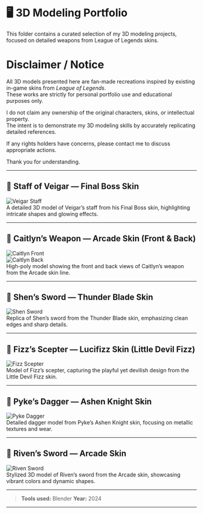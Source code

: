 # 🖥️ 3D Modeling Portfolio

This folder contains a curated selection of my 3D modeling projects, focused on detailed weapons from League of Legends skins.

# Disclaimer / Notice

All 3D models presented here are fan-made recreations inspired by existing in-game skins from *League of Legends*.  
These works are strictly for personal portfolio use and educational purposes only.

I do not claim any ownership of the original characters, skins, or intellectual property.  
The intent is to demonstrate my 3D modeling skills by accurately replicating detailed references.

If any rights holders have concerns, please contact me to discuss appropriate actions.

Thank you for understanding.


---

## 🔹 Staff of Veigar — Final Boss Skin  
![Veigar Staff](./gabriele-zoltowski-veigar-final-boss)  
A detailed 3D model of Veigar’s staff from his Final Boss skin, highlighting intricate shapes and glowing effects.

---

## 🔹 Caitlyn’s Weapon — Arcade Skin (Front & Back)  
![Caitlyn Front](./gabriele-zoltowski-cait-gun-front)  
![Caitlyn Back](./gabriele-zoltowski-cait-gun-back)  
High-poly model showing the front and back views of Caitlyn’s weapon from the Arcade skin line.

---

## 🔹 Shen’s Sword — Thunder Blade Skin  
![Shen Sword](./gabriele-zoltowski-shen)  
Replica of Shen’s sword from the Thunder Blade skin, emphasizing clean edges and sharp details.

---

## 🔹 Fizz’s Scepter — Lucifizz Skin (Little Devil Fizz)  
![Fizz Scepter](./gabriele-zoltowski-little-devil-fizz-mirror)  
Model of Fizz’s scepter, capturing the playful yet devilish design from the Little Devil Fizz skin.

---

## 🔹 Pyke’s Dagger — Ashen Knight Skin  
![Pyke Dagger](./gabriele-zoltowski-pyke-dagger)  
Detailed dagger model from Pyke’s Ashen Knight skin, focusing on metallic textures and wear.

---

## 🔹 Riven’s Sword — Arcade Skin  
![Riven Sword](./gabriele-zoltowski-riven-arcade)  
Stylized 3D model of Riven’s sword from the Arcade skin, showcasing vibrant colors and dynamic shapes.

---

> **Tools used:** Blender
> **Year:** 2024

---
